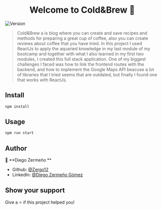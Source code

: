 <h1 align="center">Welcome to Cold&Brew 👋</h1>
<p>
  <img alt="Version" src="https://img.shields.io/badge/version-0.1.0-blue.svg?cacheSeconds=2592000" />
</p>

> Cold&Brew a is blog where you can create and save recipes and methods for preparing a great cup of coffee, also you can create reviews about coffee that you have tried. In this project I used ReactJs to apply the aquaried knowledge in my last module of my bootcamp and together with what I also learned in my first two modules, I created this full stack application. One of my biggest challenges I faced was how to link the frontend routes with the backend, and how to implement the Google Maps API beacuse a lot of libraries that I tried seems that are outdated, but finally I found one that works with ReactJs. 


## Install

```sh
npm install
```

## Usage

```sh
npm run start
```


## Author

👤 **Diego Zermeño **

* Github: [@Zergo12](https://github.com/Zergo12)
* LinkedIn: [@Diego Zermeño Gómez](https://linkedin.com/in/diego-zermeno-gomez)

## Show your support

Give a ⭐️ if this project helped you!

